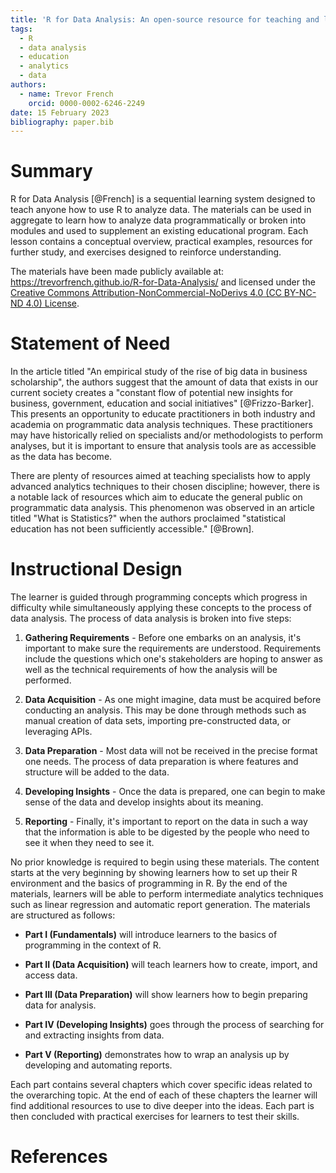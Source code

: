```yaml
---
title: 'R for Data Analysis: An open-source resource for teaching and learning analytics with R'
tags:
  - R
  - data analysis
  - education
  - analytics
  - data
authors:
  - name: Trevor French
    orcid: 0000-0002-6246-2249
date: 15 February 2023
bibliography: paper.bib
---
```


# Summary

R for Data Analysis [@French] is a sequential learning system designed to teach anyone how to use R to analyze data. The materials can be used in aggregate to learn how to analyze data programmatically or broken into modules and used to supplement an existing educational program. Each lesson contains a conceptual overview, practical examples, resources for further study, and exercises designed to reinforce understanding.

The materials have been made publicly available at: <https://trevorfrench.github.io/R-for-Data-Analysis/> and licensed under the [Creative Commons Attribution-NonCommercial-NoDerivs 4.0 (CC BY-NC-ND 4.0) License](https://creativecommons.org/licenses/by-nc-nd/4.0/).

# Statement of Need

In the article titled "An empirical study of the rise of big data in business scholarship", the authors suggest that the amount of data that exists in our current society creates a "constant flow of potential new insights for business, government, education and social initiatives" [@Frizzo-Barker]. This presents an opportunity to educate practitioners in both industry and academia on programmatic data analysis techniques. These practitioners may have historically relied on specialists and/or methodologists to perform analyses, but it is important to ensure that analysis tools are as accessible as the data has become.

There are plenty of resources aimed at teaching specialists how to apply advanced analytics techniques to their chosen discipline; however, there is a notable lack of resources which aim to educate the general public on programmatic data analysis. This phenomenon was observed in an article titled "What is Statistics?" when the authors proclaimed "statistical education has not been sufficiently accessible." [@Brown].

# Instructional Design

The learner is guided through programming concepts which progress in difficulty while simultaneously applying these concepts to the process of data analysis. The process of data analysis is broken into five steps:

1.  **Gathering Requirements** - Before one embarks on an analysis, it\'s important to make sure the requirements are understood. Requirements include the questions which one's stakeholders are hoping to answer as well as the technical requirements of how the analysis will be performed.

2.  **Data Acquisition** - As one might imagine, data must be acquired before conducting an analysis. This may be done through methods such as manual creation of data sets, importing pre-constructed data, or leveraging APIs.

3.  **Data Preparation** - Most data will not be received in the precise format one needs. The process of data preparation is where features and structure will be added to the data.

4.  **Developing Insights** - Once the data is prepared, one can begin to make sense of the data and develop insights about its meaning.

5.  **Reporting** - Finally, it\'s important to report on the data in such a way that the information is able to be digested by the people who need to see it when they need to see it.

No prior knowledge is required to begin using these materials. The content starts at the very beginning by showing learners how to set up their R environment and the basics of programming in R. By the end of the materials, learners will be able to perform intermediate analytics techniques such as linear regression and automatic report generation. The materials are structured as follows:

-   **Part I (Fundamentals)** will introduce learners to the basics of programming in the context of R.

-   **Part II (Data Acquisition)** will teach learners how to create, import, and access data.

-   **Part III (Data Preparation)** will show learners how to begin preparing data for analysis.

-   **Part IV (Developing Insights)** goes through the process of searching for and extracting insights from data.

-   **Part V (Reporting)** demonstrates how to wrap an analysis up by developing and automating reports.

Each part contains several chapters which cover specific ideas related to the overarching topic. At the end of each of these chapters the learner will find additional resources to use to dive deeper into the ideas. Each part is then concluded with practical exercises for learners to test their skills.

# References
